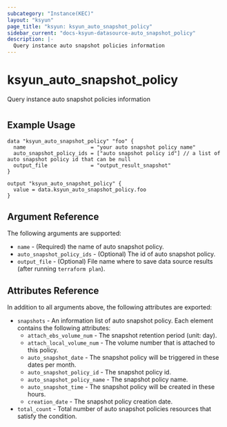 ```yaml
---
subcategory: "Instance(KEC)"
layout: "ksyun"
page_title: "ksyun: ksyun_auto_snapshot_policy"
sidebar_current: "docs-ksyun-datasource-auto_snapshot_policy"
description: |-
  Query instance auto snapshot policies information
---
```


# ksyun_auto_snapshot_policy

Query instance auto snapshot policies information

#

## Example Usage

```hcl
data "ksyun_auto_snapshot_policy" "foo" {
  name                     = "your auto snapshot policy name"
  auto_snapshot_policy_ids = ["auto snapshot policy id"] // a list of auto snapshot policy id that can be null
  output_file              = "output_result_snapshot"
}

output "ksyun_auto_snapshot_policy" {
  value = data.ksyun_auto_snapshot_policy.foo
}
```

## Argument Reference

The following arguments are supported:

* `name` - (Required) the name of auto snapshot policy.
* `auto_snapshot_policy_ids` - (Optional) The id of auto snapshot policy.
* `output_file` - (Optional) File name where to save data source results (after running `terraform plan`).

## Attributes Reference

In addition to all arguments above, the following attributes are exported:

* `snapshots` - An information list of auto snapshot policy. Each element contains the following attributes:
  * `attach_ebs_volume_num` - The snapshot retention period (unit: day).
  * `attach_local_volume_num` - The volume number that is attached to this policy.
  * `auto_snapshot_date` - The snapshot policy will be triggered in these dates per month.
  * `auto_snapshot_policy_id` - The snapshot policy id.
  * `auto_snapshot_policy_name` - The snapshot policy name.
  * `auto_snapshot_time` - The snapshot policy will be created in these hours.
  * `creation_date` - The snapshot policy creation date.
* `total_count` - Total number of auto snapshot policies resources that satisfy the condition.


